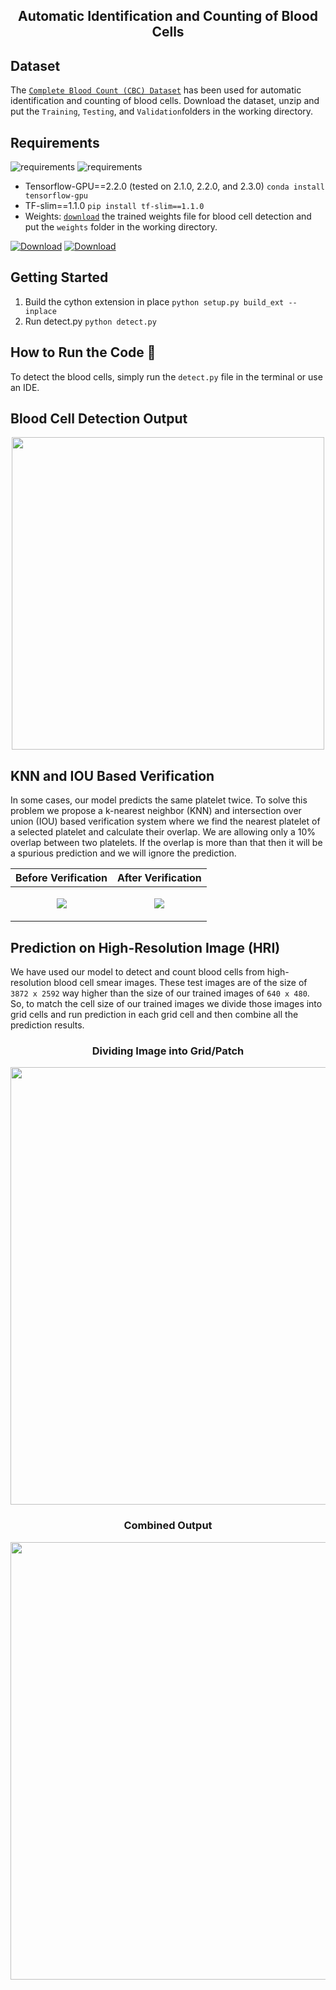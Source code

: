 <h2 align="center">Automatic Identification and Counting of Blood Cells<h2>

## Dataset

The [```Complete Blood Count (CBC) Dataset```](https://www.kaggle.com/datasets/surajiiitm/bccd-dataset) has
been used for automatic identification and counting of blood cells. Download the dataset, unzip and put
the ```Training```, ```Testing```, and ```Validation```folders in the working directory.

## Requirements

![requirements](https://img.shields.io/badge/Python-3.6-3480eb.svg?longCache=true&style=flat&logo=python)
![requirements](https://img.shields.io/badge/Python-3.7-3480eb.svg?longCache=true&style=flat&logo=python)

- Tensorflow-GPU==2.2.0 (tested on 2.1.0, 2.2.0, and 2.3.0) ```conda install tensorflow-gpu```
- TF-slim==1.1.0 ```pip install tf-slim==1.1.0```
- Weights: [```download```](https://1drv.ms/u/s!AlXVRhh1rUKThlxTievX0X1CpXd0?e=9cKxYb) the trained weights file for
  blood cell detection and put the ```weights``` folder in the working directory.

[![Download](https://img.shields.io/badge/download-weights-blue.svg?longCache=true&style=flat&logo=microsoft-onedrive)](https://1drv.ms/u/s!AlXVRhh1rUKThlxTievX0X1CpXd0?e=9cKxYb)
[![Download](https://img.shields.io/badge/download-weights-ff160a.svg?longCache=true&style=flat&logo=mega)](https://mega.nz/#F!2kVUnKjS!z15tM9WLfga3l1gCNSLNGw)

## Getting Started 

1. Build the cython extension in place 
```python setup.py build_ext --inplace```
2. Run detect.py 
```python detect.py```


## How to Run the Code  :runner:

To detect the blood cells, simply run the `detect.py` file in the terminal or use an IDE. 


## Blood Cell Detection Output

<p align="center">
  <img src="https://user-images.githubusercontent.com/37298971/44617785-17eb0980-a88b-11e8-9018-c84f8be5cefa.png" width="500">
</p>

## KNN and IOU Based Verification

In some cases, our model predicts the same platelet twice. To solve this problem we propose a k-nearest neighbor (KNN)
and intersection over union (IOU) based verification system where we find the nearest platelet of a selected platelet
and calculate their overlap. We are allowing only a 10% overlap between two platelets. If the overlap is more than that
then it will be a spurious prediction and we will ignore the prediction.

| Before Verification  | After Verification  |
|:-:|:-:|
| <p align="center"> <img src="https://user-images.githubusercontent.com/37298971/46260207-b27ede00-c504-11e8-9d00-7d7be151ee5d.jpg"> </p>  | <p align="center"> <img src="https://user-images.githubusercontent.com/37298971/46260504-a268fd80-c508-11e8-9ef0-5230d00f47a3.jpg">  |

## Prediction on High-Resolution Image (HRI)

We have used our model to detect and count blood cells from high-resolution blood cell smear images. These test images
are of the size of ```3872 x 2592``` way higher than the size of our trained images of ```640 x 480```. So, to match the
cell size of our trained images we divide those images into grid cells and run prediction in each grid cell and then
combine all the prediction results.

<h3 align="center">Dividing Image into Grid/Patch</h3>
<p align="center">
  <img src="https://user-images.githubusercontent.com/37298971/45962420-a39ab600-c042-11e8-975f-9b0a077f0e0f.jpg" width="700">
</p>

<h3 align="center">Combined Output</h3>
<p align="center">
  <img src="https://user-images.githubusercontent.com/37298971/45961699-055a2080-c041-11e8-95b0-1c8ac3c8875b.jpg" width="700">
</p>

